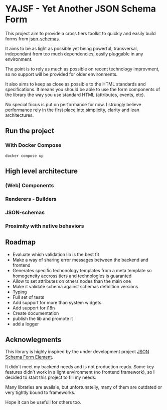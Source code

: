 YAJSF - Yet Another JSON Schema Form
====================================

This project aim to provide a cross tiers toolkit to quickly and easily
build forms from [json-schemas](https://json-schema.org/).

It aims to be as light as possible yet being powerful, transversal,
independant from too much dependencies, easily pluggable in any environment.

The point is to rely as much as possible on recent technology improvment, so
no support will be provided for older environments.

It also aims to keep as close as possible to the HTML standards and
specifications. It means you should be able to use the form components of the
library the way you use standard HTML (attributes, events, etc).

No special focus is put on performance for now. I strongly believe performance
rely in the first place into simplicity, clarity and lean architectures.

Run the project
---------------

### With Docker Compose

`docker compose up`

High level architecture
-----------------------

### (Web) Components

### Renderers - Builders

### JSON-schemas

### Proximity with native behaviors

Roadmap
-------

- Evaluate which validation lib is the best fit
- Make a way of sharing error messages between the backend and frontend
- Generates specific techonology templates from a meta template so homogeneity
  accross tiers and technologies is guaranted
- Allow to set attributes on others nodes than the main one
- Make it validate schema against schemas definition versions
- Typing
- Full set of tests
- Add support for more than system widgets
- Add support for i18n
- Create documentation
- publish the lib and promote it
- add a logger

Acknowlegments
--------------

This library is highly inspired by the under development project
[JSON Schema Form Element](https://github.com/json-schema-form-element/jsfe).

It didn't meet my backend needs and is not production ready. Some key features
didn't work in a light environment (no frontend framework), so I decided to
start this project to fill my needs.

Many libraries are availale, but unfortunatelly, many of them are outdated or
very tightly bound to frameworks.

Hope it can be usefull for others too.
